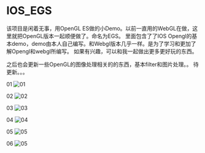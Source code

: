 # IOS_EGS
该项目是闲着无事，用OpenGL ES做的小Demo。以前一直用的WebGL在做，这里就把OpenGL版本一起顺便做了。命名为EGS。
里面包含了了IOS Opengl的基本demo，demo由本人自己编写。和Webgl版本几乎一样。是为了学习和更加了解Opengl和webgl所编写。
如果有兴趣，可以和我一起做出更多更好玩的东西。

之后也会更新一些OpenGL的图像处理相关的的东西，基本filter和图片处理。。
待更新。。。

01
![01](https://github.com/ixshells/IOS_EGS/blob/master/IOS_EGS/Image/1.jpg)

02
![02](https://github.com/ixshells/IOS_EGS/blob/master/IOS_EGS/Image/2.jpg)

03
![03](https://github.com/ixshells/IOS_EGS/blob/master/IOS_EGS/Image/3.jpg)

04
![04](https://github.com/ixshells/IOS_EGS/blob/master/IOS_EGS/Image/4.jpg)

05
![05](https://github.com/ixshells/IOS_EGS/blob/master/IOS_EGS/Image/5.jpg)

06
![05](https://github.com/ixshells/IOS_EGS/blob/master/IOS_EGS/Image/6.jpg)
